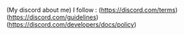 (My discord about me)
I follow :  (https://discord.com/terms) 
(https://discord.com/guidelines)
(https://discord.com/developers/docs/policy)
